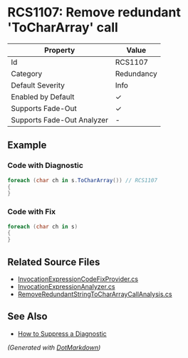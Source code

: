 # RCS1107: Remove redundant 'ToCharArray' call

| Property                    | Value      |
| --------------------------- | ---------- |
| Id                          | RCS1107    |
| Category                    | Redundancy |
| Default Severity            | Info       |
| Enabled by Default          | &#x2713;   |
| Supports Fade\-Out          | &#x2713;   |
| Supports Fade\-Out Analyzer | \-         |

## Example

### Code with Diagnostic

```csharp
foreach (char ch in s.ToCharArray()) // RCS1107
{
}
```

### Code with Fix

```csharp
foreach (char ch in s)
{
}
```

## Related Source Files

* [InvocationExpressionCodeFixProvider.cs](../../src/Analyzers.CodeFixes/CSharp/CodeFixes/InvocationExpressionCodeFixProvider.cs)
* [InvocationExpressionAnalyzer.cs](../../src/Analyzers/CSharp/Analysis/InvocationExpressionAnalyzer.cs)
* [RemoveRedundantStringToCharArrayCallAnalysis.cs](../../src/Analyzers/CSharp/Analysis/RemoveRedundantStringToCharArrayCallAnalysis.cs)

## See Also

* [How to Suppress a Diagnostic](../HowToConfigureAnalyzers.md#how-to-suppress-a-diagnostic)

*\(Generated with [DotMarkdown](http://github.com/JosefPihrt/DotMarkdown)\)*
